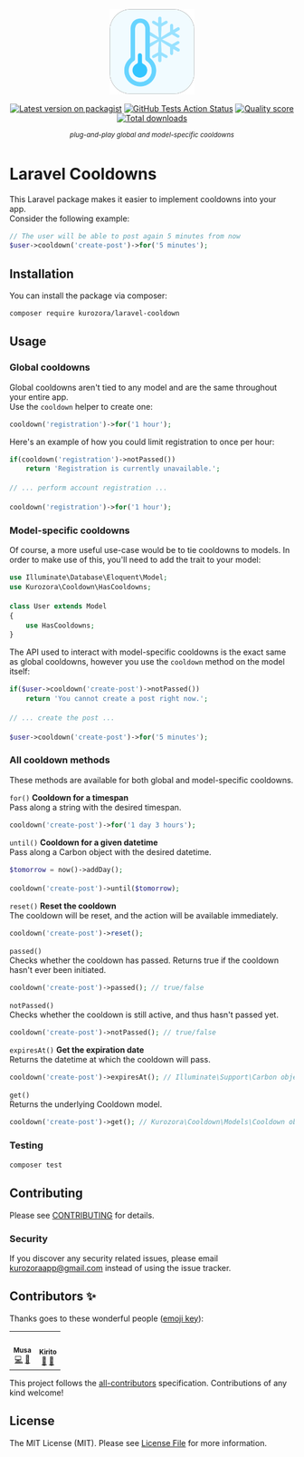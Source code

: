 <p align="center"><img src=".github/icon.png" width="150"></p>

<p align="center">
<a href="https://packagist.org/packages/kurozora/laravel-cooldown"><img src="https://img.shields.io/packagist/v/kurozora/laravel-cooldown.svg?style=flat-square" alt="Latest version on packagist"></a>
<a href="https://github.com/kurozora/laravel-cooldown/actions?query=workflow%3Arun-tests+branch%3Amaster"><img src="https://img.shields.io/github/workflow/status/kurozora/laravel-cooldown/run-tests?label=tests" alt="GitHub Tests Action Status"></a>
<a href="https://scrutinizer-ci.com/g/kurozora/laravel-cooldown"><img src="https://img.shields.io/scrutinizer/g/kurozora/laravel-cooldown.svg?style=flat-square" alt="Quality score"></a>
<a href="https://packagist.org/packages/kurozora/laravel-cooldown"><img src="https://img.shields.io/packagist/dt/kurozora/laravel-cooldown.svg?style=flat-square" alt="Total downloads"></a>
</p>

<p align="center">
  <sup><em>plug-and-play global and model-specific cooldowns</em></sup>
</p>

# Laravel Cooldowns

This Laravel package makes it easier to implement cooldowns into your app.  
Consider the following example:
```php
// The user will be able to post again 5 minutes from now
$user->cooldown('create-post')->for('5 minutes');
```

## Installation

You can install the package via composer:

```bash
composer require kurozora/laravel-cooldown
```

## Usage
### Global cooldowns  
Global cooldowns aren't tied to any model and are the same throughout your entire app.  
Use the `cooldown` helper to create one:

```php
cooldown('registration')->for('1 hour');
```

Here's an example of how you could limit registration to once per hour:

```php
if(cooldown('registration')->notPassed())
    return 'Registration is currently unavailable.';

// ... perform account registration ...

cooldown('registration')->for('1 hour');
```

### Model-specific cooldowns
Of course, a more useful use-case would be to tie cooldowns to models. In order to make use of this, you'll need to add the trait to your model:

```php
use Illuminate\Database\Eloquent\Model;
use Kurozora\Cooldown\HasCooldowns;

class User extends Model
{
    use HasCooldowns;
}
```

The API used to interact with model-specific cooldowns is the exact same as global cooldowns, however you use the `cooldown` method on the model itself:  

```php
if($user->cooldown('create-post')->notPassed())
    return 'You cannot create a post right now.';

// ... create the post ...

$user->cooldown('create-post')->for('5 minutes');
````

### All cooldown methods
These methods are available for both global and model-specific cooldowns.

`for()` **Cooldown for a timespan**  
Pass along a string with the desired timespan.
```php
cooldown('create-post')->for('1 day 3 hours');
```

`until()` **Cooldown for a given datetime**  
Pass along a Carbon object with the desired datetime.
```php
$tomorrow = now()->addDay();

cooldown('create-post')->until($tomorrow);
```

`reset()` **Reset the cooldown**  
The cooldown will be reset, and the action will be available immediately.
```php
cooldown('create-post')->reset();
```

`passed()`  
Checks whether the cooldown has passed. Returns true if the cooldown hasn't ever been initiated.
```php
cooldown('create-post')->passed(); // true/false
```

`notPassed()`  
Checks whether the cooldown is still active, and thus hasn't passed yet.
```php
cooldown('create-post')->notPassed(); // true/false
```

`expiresAt()` **Get the expiration date**  
Returns the datetime at which the cooldown will pass.
```php
cooldown('create-post')->expiresAt(); // Illuminate\Support\Carbon object
````

`get()`  
Returns the underlying Cooldown model.
```php
cooldown('create-post')->get(); // Kurozora\Cooldown\Models\Cooldown object
````

### Testing

``` bash
composer test
```

## Contributing

Please see [CONTRIBUTING](CONTRIBUTING.md) for details.

### Security

If you discover any security related issues, please email kurozoraapp@gmail.com instead of using the issue tracker.

## Contributors ✨

Thanks goes to these wonderful people ([emoji key](https://allcontributors.org/docs/en/emoji-key)):

<!-- ALL-CONTRIBUTORS-LIST:START - Do not remove or modify this section -->
<!-- prettier-ignore-start -->
<!-- markdownlint-disable -->
<table>
  <tr>
    <td align="center"><a href="http://musa11971.me"><img src="https://avatars1.githubusercontent.com/u/21341801?v=4" width="100px;" alt=""/><br /><sub><b>Musa</b></sub></a><br /><a href="https://github.com/Kurozora/laravel-cooldown/commits?author=musa11971" title="Code">💻</a> <a href="https://github.com/Kurozora/laravel-cooldown/commits?author=musa11971" title="Documentation">📖</a></td>
    <td align="center"><a href="https://www.linkedin.com/in/katklian/"><img src="https://avatars0.githubusercontent.com/u/6556281?v=4" width="100px;" alt=""/><br /><sub><b>Kirito</b></sub></a><br /><a href="#ideas-kiritokatklian" title="Ideas, Planning, & Feedback">🤔</a> <a href="#design-kiritokatklian" title="Design">🎨</a></td>
  </tr>
</table>

<!-- markdownlint-enable -->
<!-- prettier-ignore-end -->
<!-- ALL-CONTRIBUTORS-LIST:END -->

This project follows the [all-contributors](https://github.com/all-contributors/all-contributors) specification. Contributions of any kind welcome!

## License

The MIT License (MIT). Please see [License File](LICENSE.md) for more information.